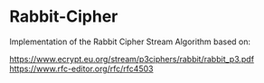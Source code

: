 # Rabbit-Cipher
Implementation of the Rabbit Cipher Stream Algorithm based on:

https://www.ecrypt.eu.org/stream/p3ciphers/rabbit/rabbit_p3.pdf  
https://www.rfc-editor.org/rfc/rfc4503



